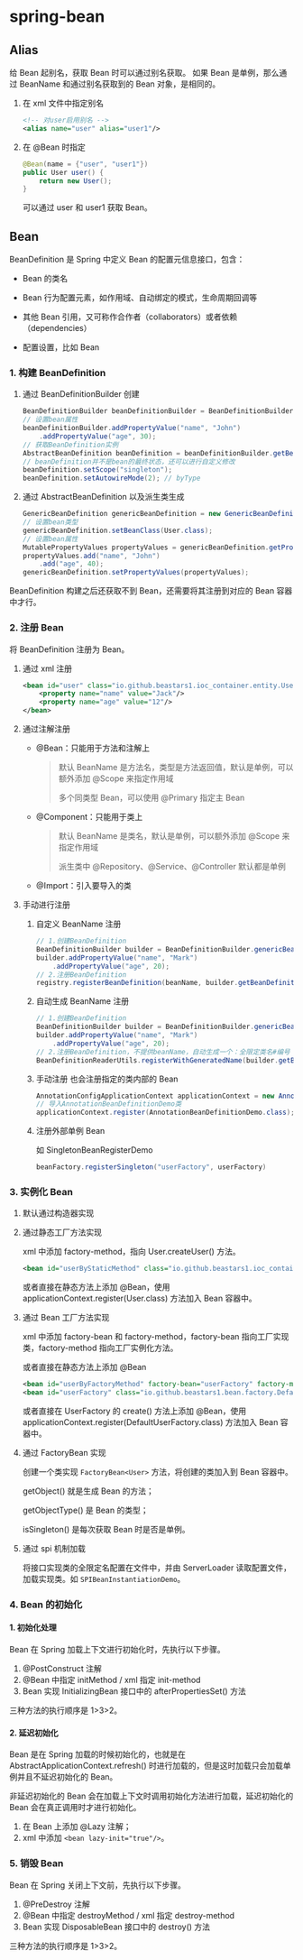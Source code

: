 # spring-bean

## Alias

给 Bean 起别名，获取 Bean 时可以通过别名获取。
如果 Bean 是单例，那么通过 BeanName 和通过别名获取到的 Bean 对象，是相同的。

1. 在 xml 文件中指定别名
    ```xml
   <!-- 对user启用别名 -->
    <alias name="user" alias="user1"/> 
   ```
2. 在 @Bean 时指定
   ```java
   @Bean(name = {"user", "user1"})
   public User user() {
       return new User();
   }
   ```
   可以通过 user 和 user1 获取 Bean。

## Bean
BeanDefinition 是 Spring 中定义 Bean 的配置元信息接口，包含：

- Bean 的类名

- Bean 行为配置元素，如作用域、自动绑定的模式，生命周期回调等

- 其他 Bean 引用，又可称作合作者（collaborators）或者依赖（dependencies）

- 配置设置，比如 Bean

### 1. 构建 BeanDefinition

1. 通过 BeanDefinitionBuilder 创建

   ```java
   BeanDefinitionBuilder beanDefinitionBuilder = BeanDefinitionBuilder.genericBeanDefinition(User.class);
   // 设置bean属性
   beanDefinitionBuilder.addPropertyValue("name", "John")
       .addPropertyValue("age", 30);
   // 获取BeanDefinition实例
   AbstractBeanDefinition beanDefinition = beanDefinitionBuilder.getBeanDefinition();
   // beanDefinition并不是bean的最终状态，还可以进行自定义修改
   beanDefinition.setScope("singleton");
   beanDefinition.setAutowireMode(2); // byType
   ```

2. 通过 AbstractBeanDefinition 以及派生类生成

   ```java
   GenericBeanDefinition genericBeanDefinition = new GenericBeanDefinition();
   // 设置bean类型
   genericBeanDefinition.setBeanClass(User.class);
   // 设置bean属性
   MutablePropertyValues propertyValues = genericBeanDefinition.getPropertyValues();
   propertyValues.add("name", "John")
       .add("age", 40);
   genericBeanDefinition.setPropertyValues(propertyValues);
   ```

BeanDefinition 构建之后还获取不到 Bean，还需要将其注册到对应的 Bean 容器中才行。

### 2. 注册 Bean

将 BeanDefinition 注册为 Bean。

1. 通过 xml 注册

   ```xml
   <bean id="user" class="io.github.beastars1.ioc_container.entity.User">
       <property name="name" value="Jack"/>
       <property name="age" value="12"/>
   </bean>
   ```

2. 通过注解注册

   - @Bean：只能用于方法和注解上
   
     > 默认 BeanName 是方法名，类型是方法返回值，默认是单例，可以额外添加 @Scope 来指定作用域
     > 
     > 多个同类型 Bean，可以使用 @Primary 指定主 Bean

   - @Component：只能用于类上
   
     > 默认 BeanName 是类名，默认是单例，可以额外添加 @Scope 来指定作用域
     >
     > 派生类中 @Repository、@Service、@Controller 默认都是单例

   - @Import：引入要导入的类

5. 手动进行注册

   1. 自定义 BeanName 注册

      ```java
      // 1.创建BeanDefinition
      BeanDefinitionBuilder builder = BeanDefinitionBuilder.genericBeanDefinition(User.class);
      builder.addPropertyValue("name", "Mark")
          .addPropertyValue("age", 20);
      // 2.注册BeanDefinition
      registry.registerBeanDefinition(beanName, builder.getBeanDefinition());
      ```

   2. 自动生成 BeanName 注册

      ```java
      // 1.创建BeanDefinition
      BeanDefinitionBuilder builder = BeanDefinitionBuilder.genericBeanDefinition(User.class);
      builder.addPropertyValue("name", "Mark")
          .addPropertyValue("age", 20);
      // 2.注册BeanDefinition，不提供beanName，自动生成一个：全限定类名#编号
      BeanDefinitionReaderUtils.registerWithGeneratedName(builder.getBeanDefinition(), registry);
      ```

   3. 手动注册
   也会注册指定的类内部的 Bean 

      ```java
      AnnotationConfigApplicationContext applicationContext = new AnnotationConfigApplicationContext();
      // 导入AnnotationBeanDefinitionDemo类
      applicationContext.register(AnnotationBeanDefinitionDemo.class);
      ```

   5. 注册外部单例 Bean

      如 SingletonBeanRegisterDemo

      ```java
      beanFactory.registerSingleton("userFactory", userFactory)
      ```

### 3. 实例化 Bean

1. 默认通过构造器实现

2. 通过静态工厂方法实现

   xml 中添加 factory-method，指向 User.createUser() 方法。

   ```xml
   <bean id="userByStaticMethod" class="io.github.beastars1.ioc_container.entity.User" factory-method="createUser"/>
   ```

   或者直接在静态方法上添加 @Bean，使用 applicationContext.register(User.class) 方法加入 Bean 容器中。

3. 通过 Bean 工厂方法实现

   xml 中添加 factory-bean 和 factory-method，factory-bean 指向工厂实现类，factory-method 指向工厂实例化方法。

   或者直接在静态方法上添加 @Bean

   ```xml
   <bean id="userByFactoryMethod" factory-bean="userFactory" factory-method="create"/>
   <bean id="userFactory" class="io.github.beastars1.bean.factory.DefaultUserFactory"/>
   ```

   或者直接在 UserFactory 的 create() 方法上添加 @Bean，使用 applicationContext.register(DefaultUserFactory.class) 方法加入 Bean 容器中。

4. 通过 FactoryBean 实现

   创建一个类实现 `FactoryBean<User>` 方法，将创建的类加入到 Bean 容器中。

   getObject() 就是生成 Bean 的方法；

   getObjectType() 是 Bean 的类型；

   isSingleton() 是每次获取 Bean 时是否是单例。

5. 通过 spi 机制加载

   将接口实现类的全限定名配置在文件中，并由 ServerLoader 读取配置文件，加载实现类。如 `SPIBeanInstantiationDemo`。

### 4. Bean 的初始化

#### 1. 初始化处理

Bean 在 Spring 加载上下文进行初始化时，先执行以下步骤。

1. @PostConstruct 注解
2. @Bean 中指定 initMethod / xml 指定 init-method
3. Bean 实现 InitializingBean 接口中的 afterPropertiesSet() 方法

三种方法的执行顺序是 1>3>2。

#### 2. 延迟初始化

Bean 是在 Spring 加载的时候初始化的，也就是在 AbstractApplicationContext.refresh() 时进行加载的，但是这时加载只会加载单例并且不延迟初始化的 Bean。

非延迟初始化的 Bean 会在加载上下文时调用初始化方法进行加载，延迟初始化的 Bean 会在真正调用时才进行初始化。

1. 在 Bean 上添加 @Lazy 注解；
2. xml 中添加 `<bean lazy-init="true"/>`。

### 5. 销毁 Bean

Bean 在 Spring 关闭上下文前，先执行以下步骤。

1. @PreDestroy 注解
2. @Bean 中指定 destroyMethod / xml 指定 destroy-method
3. Bean 实现 DisposableBean 接口中的 destroy() 方法

三种方法的执行顺序是 1>3>2。